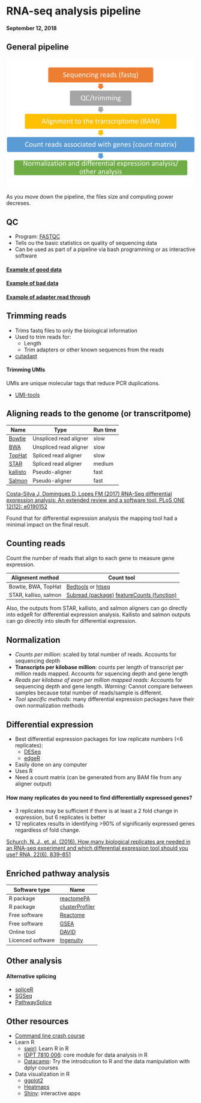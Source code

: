 # RNA-seq analysis pipeline
#### September 12, 2018

## General pipeline

![figure](docs/pipeline.png)

As you move down the pipeline, the files size and computing power decreses.

## QC 

- Program: [FASTQC](https://www.bioinformatics.babraham.ac.uk/projects/fastqc/)
- Tells ou the basic statistics on quality of sequencing data
- Can be used as part of a pipeline via bash programming or as interactive software

#### [Example of good data](https://www.bioinformatics.babraham.ac.uk/projects/fastqc/good_sequence_short_fastqc.html)

#### [Example of bad data](https://www.bioinformatics.babraham.ac.uk/projects/fastqc/bad_sequence_fastqc.html)

#### [Example of adapter read through](https://www.bioinformatics.babraham.ac.uk/projects/fastqc/small_rna_fastqc.html)

## Trimming reads

- Trims fastq files to only the biological information
- Used to trim reads for:
    * Length
    * Trim adapters or other known sequences from the reads
- [cutadapt](https://cutadapt.readthedocs.io/en/stable/guide.html) 

#### Trimming UMIs

UMIs are unique molecular tags that reduce PCR duplications.

- [UMI-tools](https://github.com/CGATOxford/UMI-tools)

## Aligning reads to the genome (or transcritpome)

Name | Type | Run time
--- | --- | ---
[Bowtie](http://bowtie-bio.sourceforge.net/bowtie2/index.shtml) | Unspliced read aligner | slow
[BWA](http://bio-bwa.sourceforge.net/) | Unspliced read aligner | slow
[TopHat](https://ccb.jhu.edu/software/tophat/manual.shtml) | Spliced read aligner | slow
[STAR](https://github.com/alexdobin/STAR/blob/master/doc/STARmanual.pdf) | Spliced read aligner | medium
[kallisto](https://pachterlab.github.io/kallisto/manual) | Pseudo-aligner | fast
[Salmon](https://salmon.readthedocs.io/en/latest/salmon.html) | Pseudo-aligner | fast

[Costa-Silva J, Domingues D, Lopes FM (2017) RNA-Seq differential expression analysis: An extended review and a software tool. 
PLoS ONE 12(12): e0190152](https://doi.org/10.1371/journal.pone.0190152) 

Found that for differential expression analysis the mapping tool had a minimal impact on the final result.

## Counting reads

Count the number of reads that align to each gene to measure gene expression.

Alignment method | Count tool
--- | ---
Bowtie, BWA, TopHat | [Bedtools](https://bedtools.readthedocs.io/en/latest/) or [htseq](https://htseq.readthedocs.io/en/release_0.10.0/)
STAR, kalliso, salmon | [Subread (package)](http://subread.sourceforge.net/) [featureCounts (function)](http://bioinf.wehi.edu.au/featureCounts/)

Also, the outputs from STAR, kallisto, and salmon aligners can go directly into edgeR for differential expression analysis. Kallisto and salmon outputs can go directly into sleuth for differential expression.

## Normalization

- _Counts per million_: scaled by total number of reads. Accounts for sequencing depth
- __Transcripts per kilobase million__: counts per length of transcript per million reads mapped. Accounts for squencing depth and gene length
- _Reads per kilobase of exon per million mapped reads_: Accounts for sequencing depth and gene length. _Warning_: Cannot compare between samples because total number of reads/sample is different.
- _Tool specific methods_: many differential expression packages have their own normalization methods

## Differential expression

- Best differential expression packages for low replicate numbers (<6 replicates):
    - [DESeq](https://bioconductor.org/packages/release/bioc/html/DESeq.html)
    - [edgeR](https://bioconductor.org/packages/release/bioc/html/edgeR.html)
- Easily done on any computer
- Uses R 
- Need a count matrix (can be generated from any BAM file from any aligner output)

#### How many replicates do you need to find differentially expressed genes?

- 3 replicates may be sufficient if there is at least a 2 fold change in expression, but 6 replicates is better
- 12 replicates results in identifying >90% of significanly expressed genes regardless of fold change.

[Schurch, N. J., et. al. (2016). How many biological replicates are needed in an RNA-seq experiment and which differential expression tool should you use? RNA, 22(6), 839–851](http://doi.org/10.1261/rna.053959.115)

## Enriched pathway analysis

Software type | Name
--- | ---
R package | [reactomePA](http://www.bioconductor.org/packages/devel/bioc/html/ReactomePA.html)
R package | [clusterProfiler](https://bioconductor.org/packages/release/bioc/html/clusterProfiler.html)
Free software | [Reactome](https://reactome.org/)
Free software | [GSEA](http://software.broadinstitute.org/gsea/index.jsp)
Online tool | [DAVID](https://david.ncifcrf.gov/)
Licenced software | [Ingenuity](https://www.qiagenbioinformatics.com/products/ingenuity-pathway-analysis/)

## Other analysis

#### Alternative splicing

- [spliceR](https://bmcbioinformatics.biomedcentral.com/articles/10.1186/1471-2105-15-81)
- [SGSeq](https://bioconductor.org/packages/release/bioc/vignettes/SGSeq/inst/doc/SGSeq.html)
- [PathwaySplice](https://academic.oup.com/bioinformatics/advance-article-abstract/doi/10.1093/bioinformatics/bty317/4983063?redirectedFrom=fulltext)

## Other resources

- [Command line crash course](https://learnpythonthehardway.org/book/appendixa.html)
- Learn R
    - [swirl](https://swirlstats.com/): Learn R in R
    - [IDPT 7810 006](https://ucdenver.instructure.com/courses/381582/assignments/syllabus): core module for data analysis in R
    - [Datacamp](https://www.datacamp.com/courses/free-introduction-to-r): Try the introdcution to R and the data manipulation with dplyr courses
- Data visualization in R
    - [ggplot2](https://ggplot2.tidyverse.org/)
    - [Heatmaps](https://www.rdocumentation.org/packages/stats/versions/3.5.1/topics/heatmap)
    - [Shiny](https://shiny.rstudio.com/): interactive apps

 
        